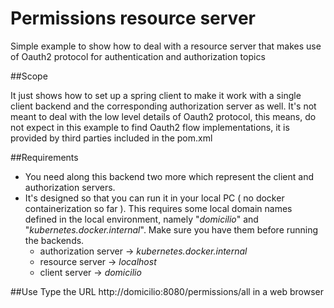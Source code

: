 # Permissions resource server

Simple example to show how to deal with a resource server that makes use of Oauth2 protocol for authentication and authorization topics

##Scope

It just shows how to set up a spring client to make it work with a single client backend and the corresponding authorization
server as well. It's not meant to deal with the low level details of Oauth2 protocol, this means, do
not expect in this example to find Oauth2 flow implementations, it is provided by third parties included in the pom.xml

##Requirements

* You need along this backend two more which represent the client and authorization servers.
* It's designed so that you can run it in your local PC ( no docker containerization so far ). This requires some local domain
  names defined in the local environment, namely "_domicilio_" and "_kubernetes.docker.internal_". Make sure you have them before running the backends.
  * authorization server -> _kubernetes.docker.internal_
  * resource server -> _localhost_
  * client server -> _domicilio_

##Use
Type the URL http://domicilio:8080/permissions/all in a web browser
